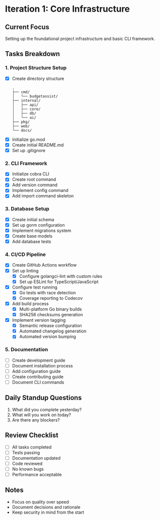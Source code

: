 # Iteration 1: Core Infrastructure

## Current Focus
Setting up the foundational project infrastructure and basic CLI framework.

## Tasks Breakdown

### 1. Project Structure Setup
- [x] Create directory structure
  ```
  .
  ├── cmd/
  │   └── budgetassist/
  ├── internal/
  │   ├── api/
  │   ├── core/
  │   ├── db/
  │   └── ai/
  ├── pkg/
  ├── web/
  └── docs/
  ```
- [x] Initialize go.mod
- [x] Create initial README.md
- [x] Set up .gitignore

### 2. CLI Framework
- [x] Initialize cobra CLI
- [x] Create root command
- [x] Add version command
- [x] Implement config command
- [x] Add import command skeleton

### 3. Database Setup
- [x] Create initial schema
- [x] Set up gorm configuration
- [x] Implement migrations system
- [x] Create base models
- [x] Add database tests

### 4. CI/CD Pipeline
- [x] Create GitHub Actions workflow
- [x] Set up linting
  - [x] Configure golangci-lint with custom rules
  - [x] Set up ESLint for TypeScript/JavaScript
- [x] Configure test running
  - [x] Go tests with race detection
  - [x] Coverage reporting to Codecov
- [x] Add build process
  - [x] Multi-platform Go binary builds
  - [x] SHA256 checksums generation
- [x] Implement version tagging
  - [x] Semantic release configuration
  - [x] Automated changelog generation
  - [x] Automated version bumping

### 5. Documentation
- [ ] Create development guide
- [ ] Document installation process
- [ ] Add configuration guide
- [ ] Create contributing guide
- [ ] Document CLI commands

## Daily Standup Questions
1. What did you complete yesterday?
2. What will you work on today?
3. Are there any blockers?

## Review Checklist
- [ ] All tasks completed
- [ ] Tests passing
- [ ] Documentation updated
- [ ] Code reviewed
- [ ] No known bugs
- [ ] Performance acceptable

## Notes
- Focus on quality over speed
- Document decisions and rationale
- Keep security in mind from the start 